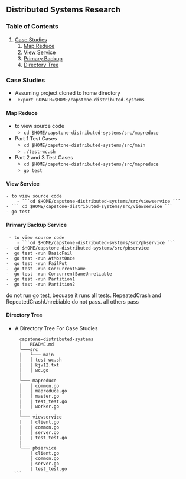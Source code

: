 ## Distributed Systems Research 

### Table of Contents 
1. [Case Studies](#case-studies)
    1. [Map Reduce](#map-reduce)
    2. [View Service](#view-service)
    3. [Primary Backup](#key-value-store)
    4. [Directory Tree](#directory-tree)
    
### Case Studies
  - Assuming project cloned to home directory 
  -  ``` export GOPATH=$HOME/capstone-distributed-systems```
  #### Map Reduce
   - to view source code 
     - ```cd $HOME/capstone-distributed-systems/src/mapreduce ```
   - Part 1 Test Cases 
        - ``` cd $HOME/capstone-distributed-systems/src/main ```
        - ``` ./test-wc.sh ```   
   - Part 2 and 3 Test Cases 
     - ``` cd $HOME/capstone-distributed-systems/src/mapreduce ```
     - ``` go test ```
     
  #### View Service 
    - to view source code 
        - ```cd $HOME/capstone-distributed-systems/src/viewservice ```
    - ``` cd $HOME/capstone-distributed-systems/src/viewservice ```
    - go test 
  
  #### Primary Backup Service
     - to view source code 
        - ```cd $HOME/capstone-distributed-systems/src/pbservice ```
    -  cd $HOME/capstone-distributed-systems/src/pbservice
    -  go test -run BasicFail
    -  go test -run AtMostOnce 
    -  go test -run FailPut
    -  go test -run ConcurrentSame 
    -  go test -run ConcurrentSameUnreliable 
    -  go test -run Partition1 
    -  go test -run Partition2
    
  do not run go test, becuase it runs all tests. RepeatedCrash and RepeatedCrashUnrebiable do not pass. all others pass
    
  #### Directory Tree
   - A Directory Tree For Case Studies 
   ```
        capstone-distributed-systems
        │   README.md
        └───src 
        |   └─── main  
        │   │ test-wc.sh
        |   | kjv12.txt
        |   | wc.go
        │
        └─── mapreduce 
        │   │ common.go
        │   │ mapreduce.go
        |   | master.go
        |   | test_test.go
        |   | worker.go
        |
        └─── viewservice 
        |   | client.go 
        |   | common.go
        |   | server.go
        |   | test_test.go
        |
        └─── pbservice 
            | client.go
            | common.go
            | server.go
            | test_test.go     
      ```
